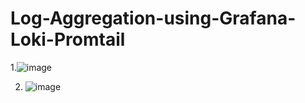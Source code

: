 # Log-Aggregation-using-Grafana-Loki-Promtail
1.![image](https://github.com/user-attachments/assets/744ddd49-65e5-4767-829b-dd8cba6f4d00)

2. ![image](https://github.com/user-attachments/assets/ed0d1354-563a-42d7-af30-96ca1578b646)
